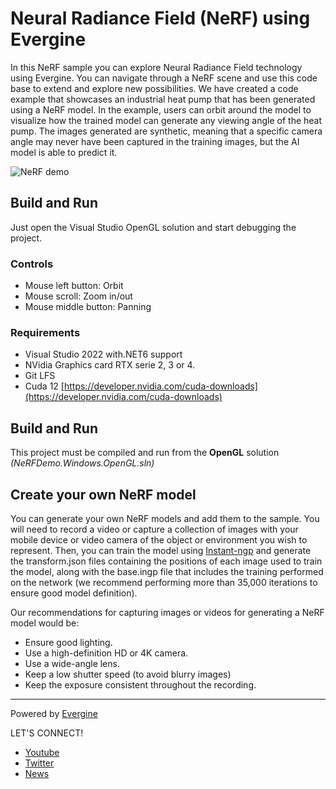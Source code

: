 # Neural Radiance Field (NeRF) using Evergine

In this NeRF sample you can explore Neural Radiance Field technology using Evergine. You can navigate through a NeRF scene and use this code base to extend and explore new possibilities.
We have created a code example that showcases an industrial heat pump that has been generated using a NeRF model. In the example, users can orbit around the model to visualize how the trained model can generate any viewing angle of the heat pump. The images generated are synthetic, meaning that a specific camera angle may never have been captured in the training images, but the AI model is able to predict it.

![NeRF demo](Screenshots/heat_pump.jpg)

## Build and Run

Just open the Visual Studio OpenGL solution and start debugging the project.

### Controls

* Mouse left button: Orbit
* Mouse scroll: Zoom in/out
* Mouse middle button: Panning

### Requirements

* Visual Studio 2022 with.NET6 support
* NVidia Graphics card RTX serie 2, 3 or 4.
* Git LFS
* Cuda 12 [https://developer.nvidia.com/cuda-downloads](https://developer.nvidia.com/cuda-downloads)

## Build and Run
This project must be compiled and run from the **OpenGL** solution _(NeRFDemo.Windows.OpenGL.sln)_

## Create your own NeRF model

You can generate your own NeRF models and add them to the sample. You will need to record a video or capture a collection of images with your mobile device or video camera of the object or environment you wish to represent. Then, you can train the model using [Instant-ngp](https://github.com/NVlabs/instant-ngp) and generate the transform.json files containing the positions of each image used to train the model, along with the base.ingp file that includes the training performed on the network (we recommend performing more than 35,000 iterations to ensure good model definition).

Our recommendations for capturing images or videos for generating a NeRF model would be:

* Ensure good lighting.
* Use a high-definition HD or 4K camera.
* Use a wide-angle lens.
* Keep a low shutter speed (to avoid blurry images)
* Keep the exposure consistent throughout the recording.

---
Powered by [Evergine](https://evergine.com)

LET'S CONNECT!

* [Youtube](https://www.youtube.com/channel/UCpA-X92rxM0OuywdVcir9mA)
* [Twitter](https://twitter.com/EvergineTeam)
* [News](https://evergine.com/news/)
